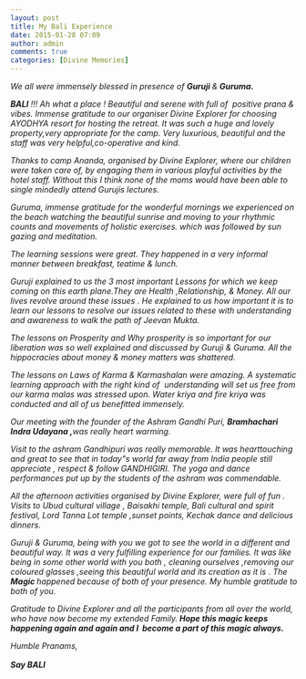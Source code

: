 ```yaml
---
layout: post
title: My Bali Experience
date: 2015-01-28 07:09
author: admin
comments: true
categories: [Divine Memories]
---
```

<p><i>We all were immensely blessed in presence of </i><b><i>Guruji </i></b><i>&amp;</i><b><i> Guruma.</i></b></p>
<p><b><i>BALI</i></b><i> !!! Ah what a place ! Beautiful and serene with full of  positive prana &amp; vibes. </i><i>Immense gratitude to our organiser Divine Explorer for choosing AYODHYA resort </i><i>for hosting the retreat. It was such a huge and lovely property,very appropriate for the camp. Very luxurious, </i><i>beautiful and the staff was very helpful,co-operative and kind.</i></p>
<p><i>Thanks to camp Ananda, organised by Divine Explorer, where our children were taken care of, by engaging them in various playful activities </i><i>by the hotel staff. Without this I think none of the moms would have been able to single mindedly attend Gurujis </i><i>lectures.</i></p>
<p><i>Guruma, immense gratitude for the wonderful mornings we experienced on the beach watching the beautiful sunrise </i><i>and moving to your rhythmic counts and movements of holistic exercises. which was followed by sun gazing and meditation.</i></p>
<p><i>The learning sessions were great. They happened in a very informal manner between breakfast, teatime &amp; lunch.</i></p>
<p><i>Guruji explained to us the 3 most important Lessons for which we keep coming on this earth plane.They are Health ,Relationship, </i><i>&amp; Money. All our lives revolve around these issues . He explained to us how important it is to learn our lessons to resolve </i><i>our issues related to these with understanding and awareness to walk the path of Jeevan Mukta.</i></p>
<p><i>The lessons on Prosperity and Why prosperity is so important for our liberation was so well explained and discussed </i><i>by Guruji &amp; Guruma. All the hippocracies about money &amp; money matters was shattered.</i></p>
<p><i>The lessons on Laws of Karma &amp; Karmashalan were amazing. A systematic learning approach with the right kind of </i><i> understanding will set us free from our karma malas was stressed upon. Water kriya and fire kriya was conducted and </i><i>all of us benefitted immensely.</i></p>
<p><i>Our meeting with the founder of the Ashram Gandhi Puri, </i><b><i>Bramhachari Indra Udayana ,</i></b><i>was really heart warming.</i></p>
<p><i> Visit to the ashram Gandhipuri was really memorable. It was hearttouching and great to see that in today"s world </i><i>far away from India people still appreciate , respect &amp; follow GANDHIGIRI. The yoga and dance performances </i><i>put up by the students of the ashram was commendable.</i></p>
<p><i>All the afternoon activities organised by Divine Explorer, were full of fun . Visits to Ubud cultural village , Baisakhi temple, Bali cultural and </i><i>spirit festival, Lord Tanna Lot temple ,sunset points, Kechak dance and delicious dinners.</i></p>
<p><i>Guruji &amp; Guruma, being with you we got to see the world in a different and beautiful way. It was a very fulfilling </i><i>experience for our families. It was like being in some other world with you both , cleaning ourselves ,removing </i><i>our coloured glasses ,seeing this beautiful world and its creation as it is . The </i><b><i>Magic </i></b><i>happened because of both </i><i>of your presence. My humble gratitude to both of you.</i></p>
<p><i>Gratitude to Divine Explorer and all the participants from all over the world, who have now become my extended </i><i>Family.</i><strong><i> Hope this magic keeps happening again and again and I  become a part of this magic always.</i></strong></p>
<p><i>Humble Pranams,</i></p>
<p><strong style="line-height: 1.5;"><i>Say BALI</i></strong></p>
